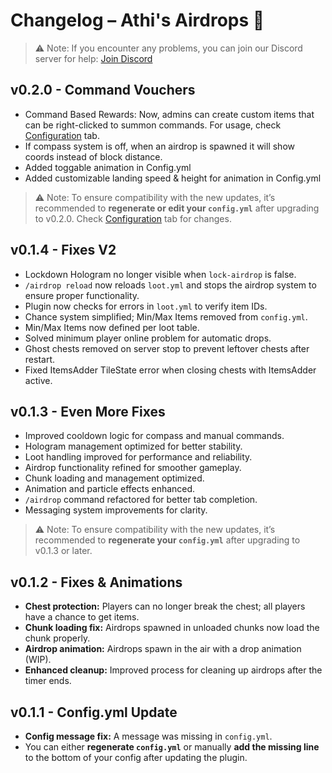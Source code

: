 # Changelog – Athi's Airdrops 📜

> ⚠️ Note: If you encounter any problems, you can join our Discord server for help: [Join Discord](https://discord.com/invite/PVVDJ7YE7b)

## v0.2.0 - Command Vouchers
- Command Based Rewards:
Now, admins can create custom items that can be right-clicked to summon commands. For usage, check [Configuration](configuration.md) tab.
- If compass system is off, when an airdrop is spawned it will show coords instead of block distance.
- Added toggable animation in Config.yml
- Added customizable landing speed & height for animation in Config.yml

> ⚠️ Note: To ensure compatibility with the new updates, it’s recommended to **regenerate or edit your `config.yml`** after upgrading to v0.2.0. Check [Configuration](configuration.md) tab for changes.

## v0.1.4 - Fixes V2
- Lockdown Hologram no longer visible when `lock-airdrop` is false.  
- `/airdrop reload` now reloads `loot.yml` and stops the airdrop system to ensure proper functionality.  
- Plugin now checks for errors in `loot.yml` to verify item IDs.  
- Chance system simplified; Min/Max Items removed from `config.yml`.  
- Min/Max Items now defined per loot table.  
- Solved minimum player online problem for automatic drops.  
- Ghost chests removed on server stop to prevent leftover chests after restart.  
- Fixed ItemsAdder TileState error when closing chests with ItemsAdder active.

## v0.1.3 - Even More Fixes
- Improved cooldown logic for compass and manual commands.  
- Hologram management optimized for better stability.  
- Loot handling improved for performance and reliability.  
- Airdrop functionality refined for smoother gameplay.  
- Chunk loading and management optimized.  
- Animation and particle effects enhanced.  
- `/airdrop` command refactored for better tab completion.  
- Messaging system improvements for clarity.

> ⚠️ Note: To ensure compatibility with the new updates, it’s recommended to **regenerate your `config.yml`** after upgrading to v0.1.3 or later.

## v0.1.2 - Fixes & Animations
- **Chest protection:** Players can no longer break the chest; all players have a chance to get items.  
- **Chunk loading fix:** Airdrops spawned in unloaded chunks now load the chunk properly.  
- **Airdrop animation:** Airdrops spawn in the air with a drop animation (WIP).  
- **Enhanced cleanup:** Improved process for cleaning up airdrops after the timer ends.

## v0.1.1 - Config.yml Update
- **Config message fix:** A message was missing in `config.yml`.  
- You can either **regenerate `config.yml`** or manually **add the missing line** to the bottom of your config after updating the plugin.